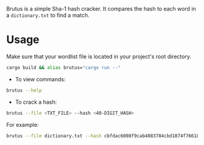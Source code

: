 Brutus is a simple Sha-1 hash cracker. It compares the hash to each word in a `dictionary.txt` to find a match.

# Usage
Make sure that your wordlist file is located in your project's root directory.

```bash
cargo build && alias brutus="cargo run --"
```

- To view commands:
```bash
brutus --help
```

- To crack a hash:
```bash
brutus --file <TXT_FILE> --hash <40-DIGIT_HASH>
```
For example:
```bash
brutus --file dictionary.txt --hash cbfdac6008f9cab4083784cbd1874f76618d2a97
```